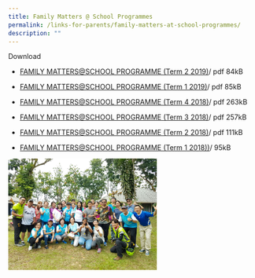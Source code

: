 ```yaml
---
title: Family Matters @ School Programmes
permalink: /links-for-parents/family-matters-at-school-programmes/
description: ""
---
```

Download

*   [FAMILY MATTERS@SCHOOL PROGRAMME (Term 2 2019)](/files/FM@School%20Letter%20to%20Parents%20(T2%202019).pdf)/ pdf 84kB
    
*   [FAMILY MATTERS@SCHOOL PROGRAMME (Term 1 2019)](/files/FM@School%20Letter%20to%20Parents%20(T1%202019).pdf)/ pdf 85kB
    
*   [FAMILY MATTERS@SCHOOL PROGRAMME (Term 4 2018)](/files/FM@School%20Letter%20to%20Parents%20(T4%202018).pdf)/ pdf 263kB

*   [FAMILY MATTERS@SCHOOL PROGRAMME (Term 3 2018)](/files/FM@School%20Letter%20to%20Parents%20(T3%202018)%20(1).pdf)/ pdf 257kB
    []()
*   [FAMILY MATTERS@SCHOOL PROGRAMME (Term 2 2018)](/files/FM@School%20Letter%20to%20Parents%20(T2_2018).pdf)/ pdf 111kB

*   [FAMILY MATTERS@SCHOOL PROGRAMME (Term 1 2018))](https://ngeeannsec.moe.edu.sg/cos/o.x?c=/qql/pagetree&func=download&rid=78911)/ 95kB

<img src="/images/photo.jpg" 
     style="width:60%">
